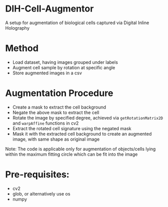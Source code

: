 # DIH-Cell-Augmentor
A setup for augmentation of biological cells captured via Digital Inline Holography

# Method
* Load dataset, having images grouped under labels
* Augment cell sample by rotation at specific angle
* Store augmented images in a csv

# Augmentation Procedure
* Create a mask to extract the cell background
* Negate the above mask to extract the cell 
* Rotate the image by specified degree, achieved via `getRotationMatrix2D` and `warpAffine` functions in cv2
* Extract the rotated cell signature using the negated mask
* Mask it with the extracted cell background to create an augmented image, with same shape as original image

Note: The code is applicable only for augmentation of objects/cells lying within the maximum fitting circle which can be fit into the image

# Pre-requisites:
* cv2
* glob, or alternatively use os
* numpy
